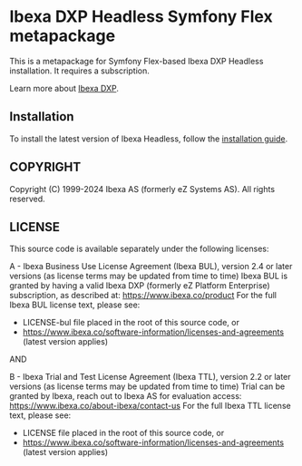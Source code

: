 # Ibexa DXP Headless Symfony Flex metapackage

This is a metapackage for Symfony Flex-based Ibexa DXP Headless installation. 
It requires a subscription.

Learn more about [Ibexa DXP](https://www.ibexa.co/products).

## Installation

To install the latest version of Ibexa Headless, follow the [installation guide](https://doc.ibexa.co/en/latest/getting_started/install_ez_platform/).

## COPYRIGHT
Copyright (C) 1999-2024 Ibexa AS (formerly eZ Systems AS). All rights reserved.

## LICENSE
This source code is available separately under the following licenses:

A - Ibexa Business Use License Agreement (Ibexa BUL),
version 2.4 or later versions (as license terms may be updated from time to time)
Ibexa BUL is granted by having a valid Ibexa DXP (formerly eZ Platform Enterprise) subscription,
as described at: https://www.ibexa.co/product
For the full Ibexa BUL license text, please see:
- LICENSE-bul file placed in the root of this source code, or
- https://www.ibexa.co/software-information/licenses-and-agreements (latest version applies)

AND

B - Ibexa Trial and Test License Agreement (Ibexa TTL),
version 2.2 or later versions (as license terms may be updated from time to time)
Trial can be granted by Ibexa, reach out to Ibexa AS for evaluation access: https://www.ibexa.co/about-ibexa/contact-us
For the full Ibexa TTL license text, please see:
- LICENSE file placed in the root of this source code, or
- https://www.ibexa.co/software-information/licenses-and-agreements (latest version applies)

